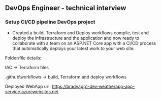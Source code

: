 ## DevOps Engineer - technical interview

### Setup CI/CD pipeline DevOps project
- Created a build, Terraform and Deploy workflows compile, test and deploy the infrastructure and the application and now ready to collaborate with a team on an ASP.NET Core app with a CI/CD process that automatically deploys your latest work to your web site.


Folder/file details:

IAC -> Terraform files

.github\workflows -> build, Terraform and deploy workflows

Deployed WebApp url:
https://bradyapp1-dev-weatherapp-app-service.azurewebsites.net
